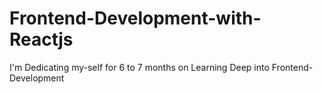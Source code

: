 # Frontend-Development-with-Reactjs
I'm Dedicating my-self for 6 to 7 months on Learning Deep into Frontend-Development


